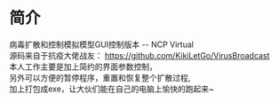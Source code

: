 # 简介

病毒扩散和控制模拟模型GUI控制版本 -- NCP Virtual <br>
源码来自于抗疫大佬战友： https://github.com/KikiLetGo/VirusBroadcast
<br>
本人工作主要是加上简约的界面参数控制，<br>
另外可以方便的暂停程序，重置和恢复整个扩散过程,<br>
加上打包成exe，让大伙们能在自己的电脑上愉快的跑起来~